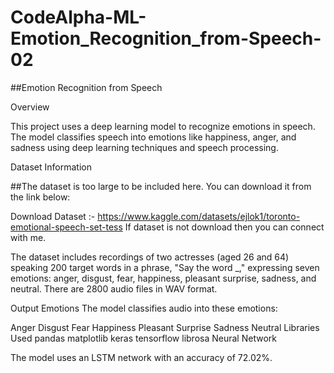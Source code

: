 # CodeAlpha-ML-Emotion_Recognition_from-Speech-02

  ##Emotion Recognition from Speech

Overview

This project uses a deep learning model to recognize emotions in speech. The model classifies speech into emotions like happiness, anger, and sadness using deep learning techniques and speech processing.

Dataset Information

##The dataset is too large to be included here. You can download it from the link below:

Download Dataset :- https://www.kaggle.com/datasets/ejlok1/toronto-emotional-speech-set-tess
If dataset  is not download then you can connect with me.

The dataset includes recordings of two actresses (aged 26 and 64) speaking 200 target words in a phrase, "Say the word _," expressing seven emotions: anger, disgust, fear, happiness, pleasant surprise, sadness, and neutral. There are 2800 audio files in WAV format.

Output Emotions
The model classifies audio into these emotions:

Anger
Disgust
Fear
Happiness
Pleasant Surprise
Sadness
Neutral
Libraries Used
pandas
matplotlib
keras
tensorflow
librosa
Neural Network


The model uses an LSTM network with an accuracy of 72.02%.
